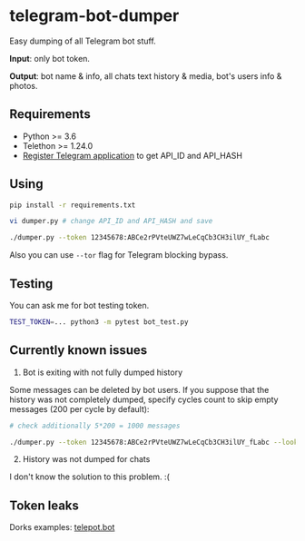 # telegram-bot-dumper

Easy dumping of all Telegram bot stuff.

**Input**: only bot token.

**Output**: bot name & info, all chats text history & media, bot's users info & photos.

## Requirements

- Python >= 3.6
- Telethon >= 1.24.0
- [Register Telegram application](https://core.telegram.org/api/obtaining_api_id) to get API_ID and API_HASH

## Using

```sh
pip install -r requirements.txt

vi dumper.py # change API_ID and API_HASH and save

./dumper.py --token 12345678:ABCe2rPVteUWZ7wLeCqCb3CH3ilUY_fLabc
```

Also you can use `--tor` flag for Telegram blocking bypass.

## Testing

You can ask me for bot testing token.

```sh
TEST_TOKEN=... python3 -m pytest bot_test.py
```

## Currently known issues

1. Bot is exiting with not fully dumped history

Some messages can be deleted by bot users. If you suppose that the history was not completely dumped, specify
cycles count to skip empty messages (200 per cycle by default):

```sh
# check additionally 5*200 = 1000 messages

./dumper.py --token 12345678:ABCe2rPVteUWZ7wLeCqCb3CH3ilUY_fLabc --lookahead 5
```

2. History was not dumped for chats

I don't know the solution to this problem. :(


## Token leaks

Dorks examples: [telepot.bot](https://github.com/search?q=telepot.bot&type=Code)
